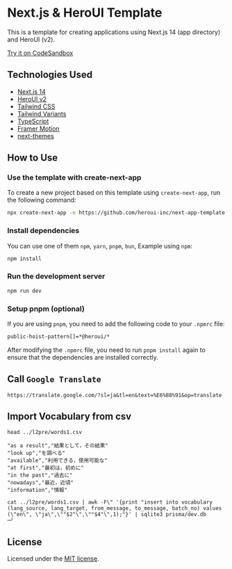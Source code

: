 # Next.js & HeroUI Template

This is a template for creating applications using Next.js 14 (app directory) and HeroUI (v2).

[Try it on CodeSandbox](https://githubbox.com/heroui-inc/heroui/next-app-template)

## Technologies Used

- [Next.js 14](https://nextjs.org/docs/getting-started)
- [HeroUI v2](https://heroui.com/)
- [Tailwind CSS](https://tailwindcss.com/)
- [Tailwind Variants](https://tailwind-variants.org)
- [TypeScript](https://www.typescriptlang.org/)
- [Framer Motion](https://www.framer.com/motion/)
- [next-themes](https://github.com/pacocoursey/next-themes)

## How to Use

### Use the template with create-next-app

To create a new project based on this template using `create-next-app`, run the following command:

```bash
npx create-next-app -e https://github.com/heroui-inc/next-app-template
```

### Install dependencies

You can use one of them `npm`, `yarn`, `pnpm`, `bun`, Example using `npm`:

```bash
npm install
```

### Run the development server

```bash
npm run dev
```

### Setup pnpm (optional)

If you are using `pnpm`, you need to add the following code to your `.npmrc` file:

```bash
public-hoist-pattern[]=*@heroui/*
```

After modifying the `.npmrc` file, you need to run `pnpm install` again to ensure that the dependencies are installed correctly.

## Call `Google Translate`

``` text
https://translate.google.com/?sl=ja&tl=en&text=%E6%88%91&op=translate
```

## Import Vocabulary from csv

```shell
head ../l2pre/words1.csv
```

``` csv
"as a result","結果として，その結果"
"look up","を調べる"
"available","利用できる，使用可能な"
"at first","最初は，初めに"
"in the past","過去に"
"nowadays","最近，近頃"
"information","情報"
```

```shell
cat ../l2pre/words1.csv | awk -F\" '{print "insert into vocabulary (lang_source, lang_target, from_message, to_message, batch_no) values (\"en\", \"ja\",\""$2"\",\""$4"\",1);"}' | sqlite3 prisma/dev.db                                                                   ─╯
```

## License

Licensed under the [MIT license](https://github.com/heroui-inc/next-app-template/blob/main/LICENSE).
